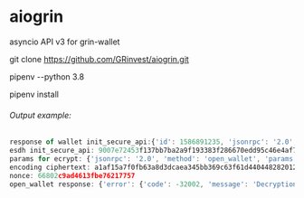 # aiogrin

asyncio API v3 for grin-wallet

git clone https://github.com/GRinvest/aiogrin.git

pipenv --python 3.8

pipenv install

###### Output example:

```javascript
response of wallet init_secure_api:{'id': 1586891235, 'jsonrpc': '2.0', 'result': {'Ok': '0287a491447eed8e445ea2c75045aa458fe4bf8d8ce87608353bc5a72a2a708d2b'}}
esdh init_secure_api: 9007e72453f137bb7ba2a9f193383f286670edd95c46e4af7106baff6a5cbe6b
params for ecrypt: {'jsonrpc': '2.0', 'method': 'open_wallet', 'params': {'name': None, 'password': 'password'}, 'id': 1586891235}
encoding ciphertext: a1af15a7f0fb63a8d3dcaea345bb369c63f61d4404482820128b101f3682d56bc08c9bfd23d12f944dd5c5f28ad924ff65020feb58840e223b94d842e91e218de3501a7432373d1651a118f0900cabb4a56ddea67a68c0b5b7cfd7a2dd790463684bc97cc6
nonce: 66802c9ad4613fbe76217757
open_wallet response: {'error': {'code': -32002, 'message': 'Decryption error: EncryptedBody Dec: Decryption Failed (is key correct?)'}, 'id': 1, 'jsonrpc': '2.0'}
```
